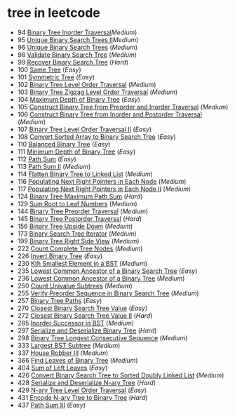 # tree in leetcode

* 94   [Binary Tree Inorder Traversal](../leetcode/problems/100/94.binary-tree-inorder-traversal_2.go)_Medium_)
* 95   [Unique Binary Search Trees II](../leetcode/problems/100/95.unique-binary-search-trees-ii_2.go)_Medium_)
* 96   [Unique Binary Search Trees](../leetcode/problems/100/96.unique-binary-search-trees_2.go) (_Medium_)
* 98   [Validate Binary Search Tree](../leetcode/problems/100/98.validate-binary-search-tree_2.go) (_Medium_)
* 99   [Recover Binary Search Tree](../leetcode/problems/100/99.recover-binary-search-tree_3.go) (_Hard_)
* 100   [Same Tree](../leetcode/problems/200/200.number-of-islands_2.go) (_Easy_)
* 101   [Symmetric Tree](../leetcode/problems/200/101.symmetric-tree_1.go) (_Easy_)
* 102   [Binary Tree Level Order Traversal](../leetcode/problems/200/102.binary-tree-level-order-traversal_2.go) (_Medium_)
* 103   [Binary Tree Zigzag Level Order Traversal](../leetcode/problems/200/103.binary-tree-zigzag-level-order-traversal_2.go) (_Medium_)
* 104   [Maximum Depth of Binary Tree](../leetcode/problems/200/104.maximum-depth-of-binary-tree_1.go) (_Easy_)
* 105   [Construct Binary Tree from Preorder and Inorder Traversal](../leetcode/problems/200/105.construct-binary-tree-from-preorder-and-inorder-traversal_2.go) (_Medium_)
* 106   [Construct Binary Tree from Inorder and Postorder Traversal](../leetcode/problems/200/106.construct-binary-tree-from-inorder-and-postorder-traversal_2.go) (_Medium_)
* 107   [Binary Tree Level Order Traversal II](../leetcode/problems/200/107.binary-tree-level-order-traversal-ii_1.go) (_Easy_)
* 108   [Convert Sorted Array to Binary Search Tree](../leetcode/problems/200/108.convert-sorted-array-to-binary-search-tree_1.go) (_Easy_)
* 110   [Balanced Binary Tree](../leetcode/problems/200/110.balanced-binary-tree_1.go) (_Easy_)
* 111   [Minimum Depth of Binary Tree](../leetcode/problems/200/111.minimum-depth-of-binary-tree_1.go) (_Easy_)
* 112   [Path Sum](../leetcode/problems/200/112.path-sum_1.go) (_Easy_)
* 113   [Path Sum II](../leetcode/problems/200/113.path-sum-ii_2.go) (_Medium_)
* 114   [Flatten Binary Tree to Linked List](../leetcode/problems/200/114.flatten-binary-tree-to-linked-list_2.go) (_Medium_)
* 116   [Populating Next Right Pointers in Each Node](../leetcode/problems/200/116.populating-next-right-pointers-in-each-node_2.go) (_Medium_)
* 117   [Populating Next Right Pointers in Each Node II](../leetcode/problems/200/117.populating-next-right-pointers-in-each-node-ii_2.go) (_Medium_)
* 124   [Binary Tree Maximum Path Sum](../leetcode/problems/200/124.binary-tree-maximum-path-sum_3.go) (_Hard_)
* 129   [Sum Root to Leaf Numbers](../leetcode/problems/200/129.sum-root-to-leaf-numbers_2.go) (_Medium_)
* 144   [Binary Tree Preorder Traversal](../leetcode/problems/200/144.binary-tree-preorder-traversal_2.go) (_Medium_)
* 145   [Binary Tree Postorder Traversal](../leetcode/problems/200/145.binary-tree-postorder-traversal_3.go) (_Hard_)
* 156   [Binary Tree Upside Down](../leetcode/problems/200/156.binary-tree-upside-down_2.go) (_Medium_)
* 173   [Binary Search Tree Iterator](../leetcode/problems/200/173.binary-search-tree-iterator_2.go) (_Medium_)
* 199   [Binary Tree Right Side View](../leetcode/problems/200/199.binary-tree-right-side-view_2.go) (_Medium_)
* 222   [Count Complete Tree Nodes](../leetcode/problems/300/222.count-complete-tree-nodes_2.go) (_Medium_)
* 226   [Invert Binary Tree](../leetcode/problems/300/226.invert-binary-tree_1.go) (_Easy_)
* 230   [Kth Smallest Element in a BST](../leetcode/problems/300/230.kth-smallest-element-in-a-bst_2.go) (_Medium_)
* 235   [Lowest Common Ancestor of a Binary Search Tree](../leetcode/problems/300/235.lowest-common-ancestor-of-a-binary-search-tree_1.go) (_Easy_)
* 236   [Lowest Common Ancestor of a Binary Tree](../leetcode/problems/300/236.lowest-common-ancestor-of-a-binary-tree_2.go) (_Medium_)
* 250   [Count Univalue Subtrees](../leetcode/problems/300/250.count-univalue-subtrees_2.go) (_Medium_)
* 255   [Verify Preorder Sequence in Binary Search Tree](../leetcode/problems/300/255.verify-preorder-sequence-in-binary-search-tree_2.go) (_Medium_)
* 257   [Binary Tree Paths](../leetcode/problems/300/257.binary-tree-paths_1.go) (_Easy_)
* 270   [Closest Binary Search Tree Value](../leetcode/problems/300/270.closest-binary-search-tree-value_1.go) (_Easy_)
* 272   [Closest Binary Search Tree Value II](../leetcode/problems/300/272.closest-binary-search-tree-value-ii_3.go) (_Hard_)
* 285   [Inorder Successor in BST](../leetcode/problems/300/285.inorder-successor-in-bst_2.go) (_Medium_)
* 297   [Serialize and Deserialize Binary Tree](../leetcode/problems/300/297.serialize-and-deserialize-binary-tree_3.go) (_Hard_)
* 298   [Binary Tree Longest Consecutive Sequence](../leetcode/problems/300/298.binary-tree-longest-consecutive-sequence_2.go) (_Medium_)
* 333   [Largest BST Subtree](../leetcode/problems/400/333.largest-bst-subtree_2.go) (_Medium_)
* 337   [House Robber III](../leetcode/problems/400/337.house-robber-iii_2.go) (_Medium_)
* 366   [Find Leaves of Binary Tree](../leetcode/problems/400/366.find-leaves-of-binary-tree_2.go) (_Medium_)
* 404   [Sum of Left Leaves](../leetcode/problems/500/404.sum-of-left-leaves_1.go) (_Easy_)
* 426   [Convert Binary Search Tree to Sorted Doubly Linked List](../leetcode/problems/500/) (_Medium_)
* 428   [Serialize and Deserialize N-ary Tree](../leetcode/problems/500/428) (_Hard_)
* 429   [N-ary Tree Level Order Traversal](../leetcode/problems/500/429) (_Easy_)
* 431   [Encode N-ary Tree to Binary Tree](../leetcode/problems/500/431) (_Hard_)
* 437   [Path Sum III](../leetcode/problems/500/437.path-sum-iii_1.go) (_Easy_)